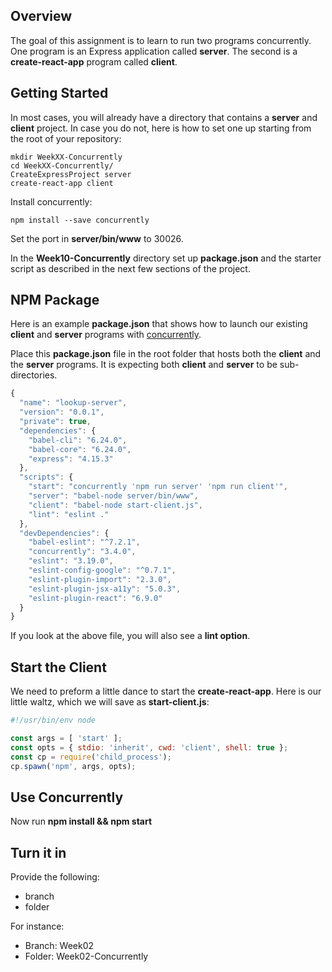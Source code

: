 ## Overview

The goal of this assignment is to learn to run two programs concurrently. One program is an Express application called **server**. The second is a **create-react-app** program called **client**.

## Getting Started

In most cases, you will already have a directory that contains a **server** and **client** project. In case you do not, here is how to set one up starting from the root of your repository:

    mkdir WeekXX-Concurrently
    cd WeekXX-Concurrently/
    CreateExpressProject server
    create-react-app client

Install concurrently:

    npm install --save concurrently

Set the port in **server/bin/www** to 30026.

In the **Week10-Concurrently** directory set up **package.json** and the starter script as described in the next few sections of the project.

##  NPM Package

Here is an example **package.json** that shows how to launch our existing **client** and **server** programs with [concurrently][cc].

Place this **package.json** file in the root folder that hosts both the **client** and the **server** programs. It is expecting both **client** and **server** to be sub-directories.

```javascript
{
  "name": "lookup-server",
  "version": "0.0.1",
  "private": true,
  "dependencies": {
    "babel-cli": "6.24.0",
    "babel-core": "6.24.0",
    "express": "4.15.3"
  },
  "scripts": {
    "start": "concurrently 'npm run server' 'npm run client'",
    "server": "babel-node server/bin/www",
    "client": "babel-node start-client.js",
    "lint": "eslint ."
  },
  "devDependencies": {
    "babel-eslint": "^7.2.1",
    "concurrently": "3.4.0",
    "eslint": "3.19.0",
    "eslint-config-google": "^0.7.1",
    "eslint-plugin-import": "2.3.0",
    "eslint-plugin-jsx-a11y": "5.0.3",
    "eslint-plugin-react": "6.9.0"
  }
}
```

If you look at the above file, you will also see a **lint option**.

## Start the Client

We need to preform a little dance to start the **create-react-app**. Here is our little waltz, which we will save as **start-client.js**:

```javascript
#!/usr/bin/env node

const args = [ 'start' ];
const opts = { stdio: 'inherit', cwd: 'client', shell: true };
const cp = require('child_process');
cp.spawn('npm', args, opts);
```

## Use Concurrently

Now run **npm install && npm start**

## Turn it in

Provide the following:

- branch
- folder

For instance:

- Branch: Week02
- Folder: Week02-Concurrently

[cc]: https://www.npmjs.com/package/concurrently
